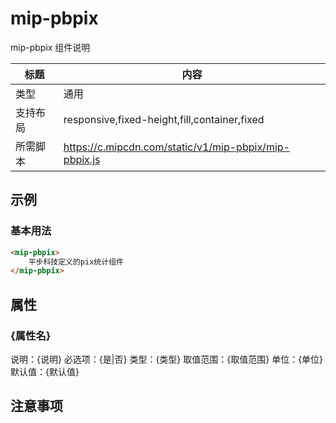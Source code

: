 # mip-pbpix

mip-pbpix 组件说明

标题|内容
----|----
类型|通用
支持布局|responsive,fixed-height,fill,container,fixed
所需脚本|https://c.mipcdn.com/static/v1/mip-pbpix/mip-pbpix.js

## 示例

### 基本用法
```html
<mip-pbpix>
    平步科技定义的pix统计组件
</mip-pbpix>
```

## 属性

### {属性名}

说明：{说明}
必选项：{是|否}
类型：{类型}
取值范围：{取值范围}
单位：{单位}
默认值：{默认值}

## 注意事项

